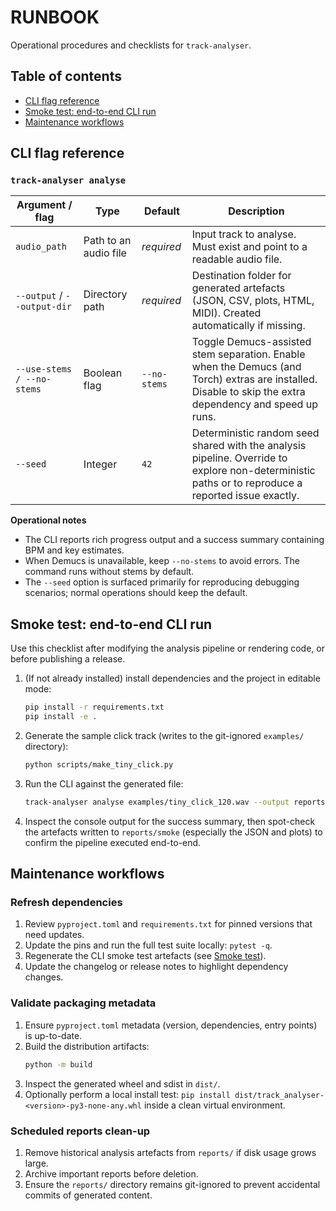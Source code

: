 # RUNBOOK

Operational procedures and checklists for `track-analyser`.

## Table of contents
- [CLI flag reference](#cli-flag-reference)
- [Smoke test: end-to-end CLI run](#smoke-test-end-to-end-cli-run)
- [Maintenance workflows](#maintenance-workflows)

## CLI flag reference

### `track-analyser analyse`

| Argument / flag | Type | Default | Description |
| --- | --- | --- | --- |
| `audio_path` | Path to an audio file | _required_ | Input track to analyse. Must exist and point to a readable audio file. |
| `--output` / `--output-dir` | Directory path | _required_ | Destination folder for generated artefacts (JSON, CSV, plots, HTML, MIDI). Created automatically if missing. |
| `--use-stems / --no-stems` | Boolean flag | `--no-stems` | Toggle Demucs-assisted stem separation. Enable when the Demucs (and Torch) extras are installed. Disable to skip the extra dependency and speed up runs. |
| `--seed` | Integer | `42` | Deterministic random seed shared with the analysis pipeline. Override to explore non-deterministic paths or to reproduce a reported issue exactly. |

**Operational notes**
- The CLI reports rich progress output and a success summary containing BPM and key estimates.
- When Demucs is unavailable, keep `--no-stems` to avoid errors. The command runs without stems by default.
- The `--seed` option is surfaced primarily for reproducing debugging scenarios; normal operations should keep the default.

## Smoke test: end-to-end CLI run

Use this checklist after modifying the analysis pipeline or rendering code, or before publishing a release.

1. (If not already installed) install dependencies and the project in editable mode:
   ```bash
   pip install -r requirements.txt
   pip install -e .
   ```
2. Generate the sample click track (writes to the git-ignored `examples/` directory):
   ```bash
   python scripts/make_tiny_click.py
   ```
3. Run the CLI against the generated file:
   ```bash
   track-analyser analyse examples/tiny_click_120.wav --output reports/smoke
   ```
4. Inspect the console output for the success summary, then spot-check the artefacts written to `reports/smoke` (especially the JSON and plots) to confirm the pipeline executed end-to-end.

## Maintenance workflows

### Refresh dependencies
1. Review `pyproject.toml` and `requirements.txt` for pinned versions that need updates.
2. Update the pins and run the full test suite locally: `pytest -q`.
3. Regenerate the CLI smoke test artefacts (see [Smoke test](#smoke-test-end-to-end-cli-run)).
4. Update the changelog or release notes to highlight dependency changes.

### Validate packaging metadata
1. Ensure `pyproject.toml` metadata (version, dependencies, entry points) is up-to-date.
2. Build the distribution artifacts:
   ```bash
   python -m build
   ```
3. Inspect the generated wheel and sdist in `dist/`.
4. Optionally perform a local install test: `pip install dist/track_analyser-<version>-py3-none-any.whl` inside a clean virtual environment.

### Scheduled reports clean-up
1. Remove historical analysis artefacts from `reports/` if disk usage grows large.
2. Archive important reports before deletion.
3. Ensure the `reports/` directory remains git-ignored to prevent accidental commits of generated content.
